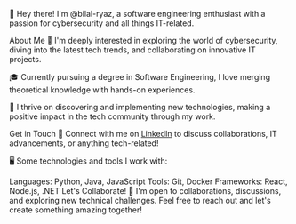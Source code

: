 👋 Hey there! I'm @bilal-ryaz, a software engineering enthusiast with a passion for cybersecurity and all things IT-related.

About Me
🌟 I'm deeply interested in exploring the world of cybersecurity, diving into the latest tech trends, and collaborating on innovative IT projects.

🎓 Currently pursuing a degree in Software Engineering, I love merging theoretical knowledge with hands-on experiences.

🚀 I thrive on discovering and implementing new technologies, making a positive impact in the tech community through my work.

Get in Touch
🔗 Connect with me on [LinkedIn](https://www.linkedin.com/in/muhammad-bilal-565203223/) to discuss collaborations, IT advancements, or anything tech-related!

🖥️ Some technologies and tools I work with:

Languages: Python, Java, JavaScript
Tools: Git, Docker
Frameworks: React, Node.js, .NET
Let's Collaborate!
🤝 I'm open to collaborations, discussions, and exploring new technical challenges. Feel free to reach out and let's create something amazing together!


<!---
bilal-ryaz/bilal-ryaz is a ✨ special ✨ repository because its `README.md` (this file) appears on your GitHub profile.
You can click the Preview link to take a look at your changes.
--->
